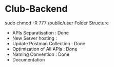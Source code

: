 # Club-Backend


sudo chmod -R 777 /public/user
 Folder Structure
 - APIs Separatisation : Done
 - New Server hosting  : 
 - Update Postman Collection : Done
 - Optimization of All APIs : Done
 - Naming Convention : Done
 - Documentation 
